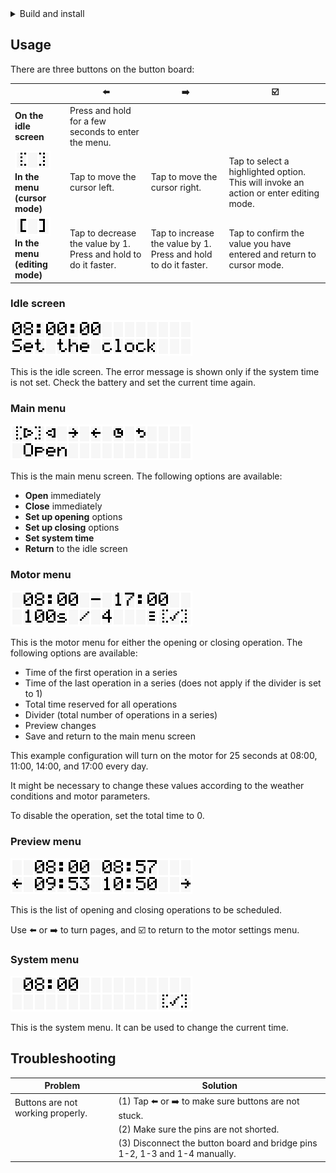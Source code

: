 <details>
<summary>Build and install</summary>

- Install CircuitPython on the Raspberry Pi Pico
- Set up a development environment using Poetry
- Download `mpy-cross` binary for CircuitPython
- Run `upload.sh --full` to install dependencies, build and upload the code

</details>

## Usage

There are three buttons on the button board:

|                                                              | ⬅️                                                              | ➡️                                                              | ☑️                                                                                    |
|--------------------------------------------------------------|-----------------------------------------------------------------|-----------------------------------------------------------------|---------------------------------------------------------------------------------------|
| **On the idle screen**                                       | Press and hold for a few seconds to enter the menu.             |                                                                 |                                                                                       |
| ![](assets/cursor1.png) <br/> **In the menu (cursor mode)**  | Tap to move the cursor left.                                    | Tap to move the cursor right.                                   | Tap to select a highlighted option. This will invoke an action or enter editing mode. |
| ![](assets/cursor2.png) <br/> **In the menu (editing mode)** | Tap to decrease the value by 1. Press and hold to do it faster. | Tap to increase the value by 1. Press and hold to do it faster. | Tap to confirm the value you have entered and return to cursor mode.                  |

### Idle screen

![](assets/canvas1.png)

This is the idle screen. The error message is shown only if the system time is not set. Check the battery and set the
current time again.

### Main menu

![](assets/canvas2.png)

This is the main menu screen. The following options are available:

- **Open** immediately
- **Close** immediately
- **Set up opening** options
- **Set up closing** options
- **Set system time**
- **Return** to the idle screen

### Motor menu

![](assets/canvas3.png)

This is the motor menu for either the opening or closing operation. The following options are available:

- Time of the first operation in a series
- Time of the last operation in a series (does not apply if the divider is set to 1)
- Total time reserved for all operations
- Divider (total number of operations in a series)
- Preview changes
- Save and return to the main menu screen

This example configuration will turn on the motor for 25 seconds at 08:00, 11:00, 14:00, and 17:00 every day.

It might be necessary to change these values according to the weather conditions and motor parameters.

To disable the operation, set the total time to 0.

### Preview menu

![](assets/canvas4.png)

This is the list of opening and closing operations to be scheduled.

Use ⬅️ or ➡️ to turn pages, and ☑️ to return to the motor settings menu.

### System menu

![](assets/canvas5.png)

This is the system menu. It can be used to change the current time.

## Troubleshooting

| Problem                           | Solution                                                                   |
|-----------------------------------|----------------------------------------------------------------------------|
| Buttons are not working properly. | (1) Tap ⬅️ or ➡️ to make sure buttons are not stuck.                       |
|                                   | (2) Make sure the pins are not shorted.                                    |
|                                   | (3) Disconnect the button board and bridge pins 1-2, 1-3 and 1-4 manually. |
